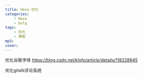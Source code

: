 ```yaml
---
title: Hexo-优化
categories: 
    - Hexo
    - bolg
tags: 
    - 优化
    - 博客
mp3: 
cover: 
---
```

优化谷歌字体
https://blog.csdn.net/klsfp/article/details/118228645

优化gitalk评论系统
